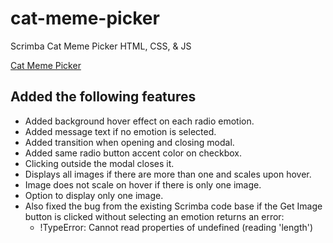 # cat-meme-picker
 Scrimba Cat Meme Picker HTML, CSS, & JS
 	
  [Cat Meme Picker](https://admirable-capybara-b2b820.netlify.app/)
  
  ## Added the following features
 - Added background hover effect on each radio emotion.
 - Added message text if no emotion is selected.
 - Added transition when opening and closing modal.
 - Added same radio button accent color on checkbox.
 - Clicking outside the modal closes it.
 - Displays all images if there are more than one and scales upon hover.
 - Image does not scale on hover if there is only one image.
 - Option to display only one image.
 - Also fixed the bug from the existing Scrimba code base if the Get Image button is clicked without selecting an emotion returns an error:
   - !TypeError: Cannot read properties of undefined (reading 'length')
